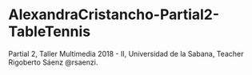# AlexandraCristancho-Partial2-TableTennis
Partial 2, Taller Multimedia 2018 - II, Universidad de la Sabana, Teacher Rigoberto Sáenz @rsaenzi.
